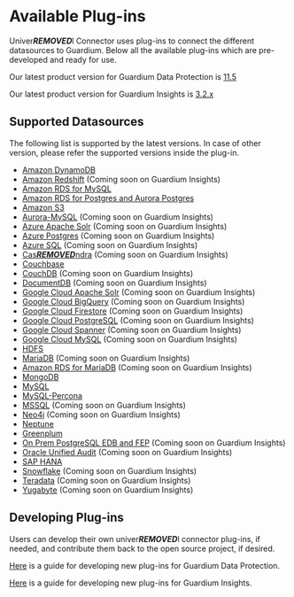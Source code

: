 # Available Plug-ins
Univer***REMOVED***l Connector uses plug-ins to connect the different datasources to Guardium. 
Below all the available plug-ins which are pre-developed and ready for use.

Our latest product version for Guardium Data Protection is [11.5](../docs/Guardium%20Data%20Protection)

Our latest product version for Guardium Insights is [3.2.x](../docs/Guardium%20Insights/3.2.x/Plugins_management.md)
## Supported Datasources
The following list is supported by the latest versions.
In case of other version, please refer the supported versions inside the plug-in.
* [Amazon DynamoDB](../filter-plugin/logstash-filter-dynamodb-guardium/README.md)
* [Amazon Redshift](../filter-plugin/logstash-filter-redshift-aws-guardium/README.md) (Coming soon on Guardium Insights)
* [Amazon RDS for MySQL](../filter-plugin/logstash-filter-mysql-aws-guardium/README.md)
* [Amazon RDS for Postgres and Aurora Postgres](../filter-plugin/logstash-filter-postgres-guardium/README.md)
* [Amazon S3](../filter-plugin/logstash-filter-s3-guardium/README.md)
* [Aurora-MySQL](../filter-plugin/logstash-filter-aurora-mysql-guardium/README.md) (Coming soon on Guardium Insights)
* [Azure Apache Solr](../filter-plugin/logstash-filter-azure-apachesolr-guardium/README.md) (Coming soon on Guardium Insights)
* [Azure Postgres](../filter-plugin/logstash-filter-azure-postgresql-guardium/README.md) (Coming soon on Guardium Insights)
* [Azure SQL](../filter-plugin/logstash-filter-azure-sql-guardium/README.md) (Coming soon on Guardium Insights)
* [Cas***REMOVED***ndra](../filter-plugin/logstash-filter-cas***REMOVED***ndra-guardium/README.md) (Coming soon on Guardium Insights)
* [Couchbase](../filter-plugin/logstash-filter-couchbasedb-guardium/README.md)
* [CouchDB](../filter-plugin/logstash-filter-couchdb-guardium/README.md) (Coming soon on Guardium Insights)
* [DocumentDB](../filter-plugin/logstash-filter-documentdb-aws-guardium/README.md) (Coming soon on Guardium Insights)
* [Google Cloud Apache Solr](../filter-plugin/logstash-filter-pubsub-apachesolr-guardium/README.md) (Coming soon on Guardium Insights)
* [Google Cloud BigQuery](../filter-plugin/logstash-filter-pubsub-bigquery-guardium/README.md) (Coming soon on Guardium Insights)
* [Google Cloud Firestore](../filter-plugin/logstash-filter-pubsub-firestore-guardium/README.md) (Coming soon on Guardium Insights)
* [Google Cloud PostgreSQL](../filter-plugin/logstash-filter-pubsub-postgresql-guardium/README.md) (Coming soon on Guardium Insights)
* [Google Cloud Spanner](../filter-plugin/logstash-filter-pubsub-spanner-guardium/README.md) (Coming soon on Guardium Insights)
* [Google Cloud MySQL](../filter-plugin/logstash-filter-pubsub-mysql-guardium/README.md) (Coming soon on Guardium Insights)
* [HDFS](../filter-plugin/logstash-filter-hdfs-guardium/README.md)
* [MariaDB](../filter-plugin/logstash-filter-mariadb-guardium/README.md) (Coming soon on Guardium Insights)
* [Amazon RDS for MariaDB](../filter-plugin/logstash-filter-mariadb-aws-guardium/README.md) (Coming soon on Guardium Insights)
* [MongoDB](../filter-plugin/logstash-filter-mongodb-guardium/README.md)
* [MySQL](../filter-plugin/logstash-filter-mysql-guardium/README.md)
* [MySQL-Percona](../filter-plugin/logstash-filter-mysql-percona-guardium/README.md)
* [MSSQL](../filter-plugin/logstash-filter-mssql-guardium/README.md) (Coming soon on Guardium Insights)
* [Neo4j](../filter-plugin/logstash-filter-neo4j-guardium/README.md) (Coming soon on Guardium Insights)
* [Neptune](../filter-plugin/logstash-filter-neptune-aws-guardium/README.md) 
* [Greenplum](../filter-plugin/logstash-filter-onPremGreenplumdb-guardium/README.md)
* [On Prem PostgreSQL EDB and FEP](../filter-plugin/logstash-filter-onPremPostgres-guardium/README.md) (Coming soon on Guardium Insights)
* [Oracle Unified Audit](../filter-plugin/logstash-filter-oua-guardium/README.md) (Coming soon on Guardium Insights)
* [SAP HANA](../filter-plugin/logstash-filter-***REMOVED***phana-guardium/README.md)
* [Snowflake](https://github.com/infoinsights/guardium-snowflake-uc-filter) (Coming soon on Guardium Insights)
* [Teradata](../filter-plugin/logstash-filter-teradatadb-guardium/README.md) (Coming soon on Guardium Insights)
* [Yugabyte](../filter-plugin/logstash-filter-yugabyte-guardium/README.md) (Coming soon on Guardium Insights)

## Developing Plug-ins
Users can develop their own univer***REMOVED***l connector plug-ins, if needed, and contribute them back to the open source project, if desired.

[Here](../docs/Guardium%20Data%20Protection/developing_plugins_gdp.md) is a guide for developing new plug-ins for Guardium Data Protection.

[Here](../docs/Guardium%20Insights/3.2.x/developing_plugins_gi.md) is a guide for developing new plug-ins for Guardium Insights.
